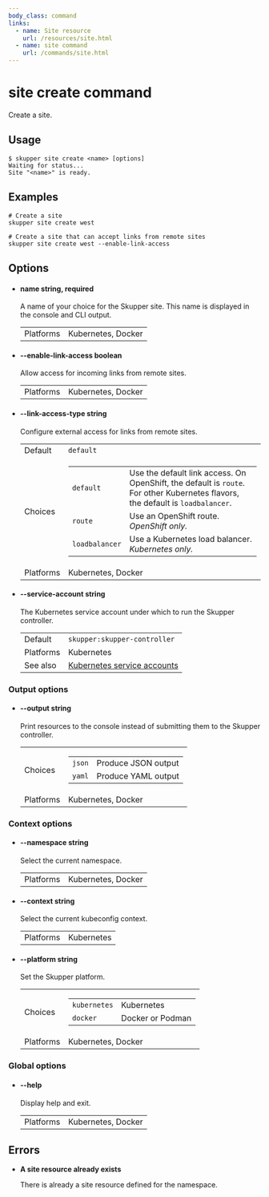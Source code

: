 ```yaml
---
body_class: command
links:
  - name: Site resource
    url: /resources/site.html
  - name: site command
    url: /commands/site.html
---
```


# site create command

<section>

Create a site.

</section>

<section>

## Usage

~~~ shell
$ skupper site create <name> [options]
Waiting for status...
Site "<name>" is ready.
~~~

</section>

<section>

## Examples

~~~
# Create a site
skupper site create west

# Create a site that can accept links from remote sites
skupper site create west --enable-link-access
~~~

</section>

<section>

## Options

- <h4 id="name">name <span class="option-info">string, required</span></h4>

  A name of your choice for the Skupper site.  This name is
  displayed in the console and CLI output.

  | | |
  |-|-|
  | Platforms | Kubernetes, Docker |
  
- <h4 id="enable-link-access">--enable-link-access <span class="option-info">boolean</span></h4>

  Allow access for incoming links from remote sites.

  | | |
  |-|-|
  | Platforms | Kubernetes, Docker |
  
- <h4 id="link-access-type">--link-access-type <span class="option-info">string</span></h4>

  Configure external access for links from remote sites.

  | | |
  |-|-|
  | Default | `default` |
  | Choices | <table><tr><td><code>default</code></td><td>Use the default link access.  On OpenShift, the default is `route`.  For other Kubernetes flavors, the default is `loadbalancer`.</td></tr><tr><td><code>route</code></td><td>Use an OpenShift route.  _OpenShift only._</td></tr><tr><td><code>loadbalancer</code></td><td>Use a Kubernetes load balancer.  _Kubernetes only._</td></tr></table> |
  | Platforms | Kubernetes, Docker |
  
- <h4 id="service-account">--service-account <span class="option-info">string</span></h4>

  The Kubernetes service account under which to run the
  Skupper controller.

  | | |
  |-|-|
  | Default | `skupper:skupper-controller` |
  | Platforms | Kubernetes |
  | See also | [Kubernetes service accounts]({{site_prefix}}https://kubernetes.io/docs/concepts/security/service-accounts/) |
  
### Output options

- <h4 id="output">--output <span class="option-info">string</span></h4>

  Print resources to the console instead of submitting
  them to the Skupper controller.

  | | |
  |-|-|
  | Choices | <table><tr><td><code>json</code></td><td>Produce JSON output</td></tr><tr><td><code>yaml</code></td><td>Produce YAML output</td></tr></table> |
  | Platforms | Kubernetes, Docker |
  
### Context options

- <h4 id="namespace">--namespace <span class="option-info">string</span></h4>

  Select the current namespace.

  | | |
  |-|-|
  | Platforms | Kubernetes, Docker |
  
- <h4 id="context">--context <span class="option-info">string</span></h4>

  Select the current kubeconfig context.

  | | |
  |-|-|
  | Platforms | Kubernetes |
  
- <h4 id="platform">--platform <span class="option-info">string</span></h4>

  Set the Skupper platform.

  | | |
  |-|-|
  | Choices | <table><tr><td><code>kubernetes</code></td><td>Kubernetes</td></tr><tr><td><code>docker</code></td><td>Docker or Podman</td></tr></table> |
  | Platforms | Kubernetes, Docker |
  
### Global options

- <h4 id="help">--help <span class="option-info"></span></h4>

  Display help and exit.

  | | |
  |-|-|
  | Platforms | Kubernetes, Docker |
  
</section>

<section>

## Errors

- **A site resource already exists**

  There is already a site resource defined for the namespace.

</section>

